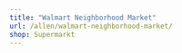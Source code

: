 ```yaml
---
title: "Walmart Neighborhood Market"
url: /allen/walmart-neighborhood-market/
shop: Supermarkt
---
```


